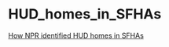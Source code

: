 # HUD_homes_in_SFHAs

[How NPR identified HUD homes in SFHAs](https://github.com/jhuo7/HUD_homes_in_SFHAs/blob/main/20210809_HUD_RH_geocoding_for_sharing.ipynb)
